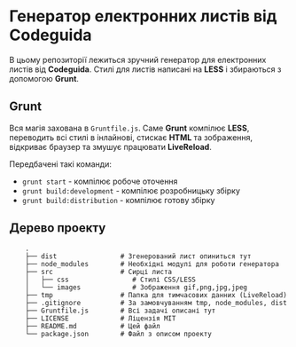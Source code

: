 # Генератор електронних листів від Codeguida

В цьому репозиторії лежиться зручний генератор для електронних листів від **Codeguida**. Стилі для листів написані на **LESS** і збираються з допомогою **Grunt**.

## Grunt

Вся магія захована в `Gruntfile.js`. Саме **Grunt** компілює **LESS**, переводить всі стилі в інлайнові, стискає **HTML** та зображення, відкриває браузер та змушує працювати **LiveReload**.

Передбачені такі команди:

* `grunt start` - компілює робоче оточення
* `grunt build:development` - компілює розробницьку збірку
* `grunt build:distribution` - компілює готову збірку

## Дерево проекту

```
    .
    ├── dist                # Згенерований лист опиниться тут
    ├── node_modules        # Необхідні модулі для роботи генератора 
    ├── src                 # Сирці листа
    │   ├── css                # Стилі CSS/LESS
    │   └── images             # Зображення gif,png,jpg,jpeg
    ├── tmp                 # Папка для тимчасових данних (LiveReload)
    ├── .gitignore          # За замовчуванням tmp, node_modules, dist
    ├── Gruntfile.js        # Всі задачі описані тут
    ├── LICENSE             # Ліцензія MIT 
    ├── README.md           # Цей файл
    └── package.json        # Файл з описом проекту
```
